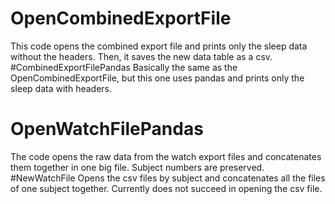 # OpenCombinedExportFile
This code opens the combined export file and prints only the sleep data without the headers. Then, it saves the new data table as a csv. 
#CombinedExportFilePandas
Basically the same as the OpenCombinedExportFile, but this one uses pandas and prints only the sleep data with headers. 
# OpenWatchFilePandas
The code opens the raw data from the watch export files and concatenates them together in one big file. Subject numbers are preserved.
#NewWatchFile
Opens the csv files by subject and concatenates all the files of one subject together. Currently does not succeed in opening the csv file. 
